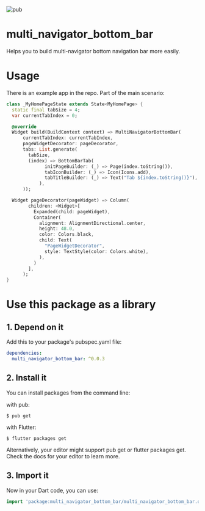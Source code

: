 ![pub](https://img.shields.io/pub/v/multi_navigator_bottom_bar.svg)

# multi_navigator_bottom_bar

Helps you to build multi-navigator bottom navigation bar more easily.

# Usage

There is an example app in the repo. Part of the main scenario:
```dart
class _MyHomePageState extends State<MyHomePage> {
  static final tabSize = 4;
  var currentTabIndex = 0;

  @override
  Widget build(BuildContext context) => MultiNavigatorBottomBar(
      currentTabIndex: currentTabIndex,
      pageWidgetDecorator: pageDecorator,
      tabs: List.generate(
        tabSize,
        (index) => BottomBarTab(
              initPageBuilder: (_) => Page(index.toString()),
              tabIconBuilder: (_) => Icon(Icons.add),
              tabTitleBuilder: (_) => Text("Tab ${index.toString()}"),
            ),
      ));

  Widget pageDecorator(pageWidget) => Column(
        children: <Widget>[
          Expanded(child: pageWidget),
          Container(
            alignment: AlignmentDirectional.center,
            height: 48.0,
            color: Colors.black,
            child: Text(
              "PageWidgetDecorator",
              style: TextStyle(color: Colors.white),
            ),
          )
        ],
      );
}
```

# Use this package as a library
## 1. Depend on it
Add this to your package's pubspec.yaml file:

```yaml
dependencies:
  multi_navigator_bottom_bar: ^0.0.3
```

## 2. Install it
You can install packages from the command line:

with pub:

```console
$ pub get
```
with Flutter:

```console
$ flutter packages get
```
Alternatively, your editor might support pub get or flutter packages get. Check the docs for your editor to learn more.

## 3. Import it
Now in your Dart code, you can use:

```dart
import 'package:multi_navigator_bottom_bar/multi_navigator_bottom_bar.dart';
```
